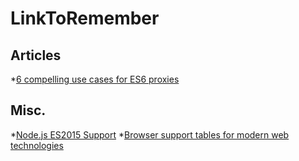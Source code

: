 # LinkToRemember

## Articles
*[6 compelling use cases for ES6 proxies](http://devbryce.com/use-cases-for-es6-proxies/)

## Misc.
*[Node.js ES2015 Support](http://node.green/)
*[Browser support tables for modern web technologies](http://caniuse.com/)
